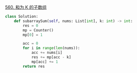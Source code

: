 

[560. 和为 K 的子数组](https://leetcode.cn/problems/subarray-sum-equals-k/submissions/491353514)

```python []
class Solution:
    def subarraySum(self, nums: List[int], k: int) -> int:
        res = 0
        mp = Counter()
        mp[0] = 1

        acc = 0
        for i in range(len(nums)):
            acc += nums[i]
            res += mp[acc - k]
            mp[acc] += 1
        return res

```
